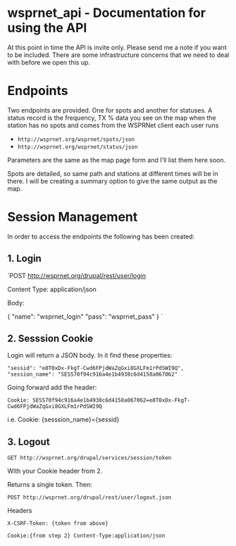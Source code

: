 # wsprnet_api - Documentation for using the API

At this point in time the API is invite only. Please send me a note if you want to be included. There are some infrastructure concerns that we need  to deal with before we open this up.

# Endpoints
Two endpoints are provided. One for spots and another for statuses. A status record is the frequency, TX % data you see on the map when the station has no spots and comes from the WSPRNet client each user runs

* `http://wsprnet.org/wsprnet/spots/json`
* `http://wsprnet.org/wsprnet/status/json`

Parameters are the same as the map page form and I'll list them here soon.
 
Spots are detailed, so same path and stations at different times will be in there. I will be creating a summary option to give the same output as the map.
 
 
# Session Management
 
In order to access the endpoints the following has been created:

## 1. Login 
 
`POST http://wsprnet.org/drupal/rest/user/login
 
Content Type: application/json
 
Body:
 
{
"name": "wsprnet_login"
"pass": "wsprnet_pass"
}
`
 
 
## 2. Sesssion Cookie
 
Login will return a JSON body. In it find these properties:
 
`"sessid": "e8T0xDx-FkgT-Cwd6FPjdWaZqGxi8GXLFm1rPdSWI9Q", 
 "session_name": "SESS70f94c916a4e1b4938c6d4158a067062"`
 
Going forward add the header:
 
`Cookie: SESS70f94c916a4e1b4938c6d4158a067062=e8T0xDx-FkgT-Cwd6FPjdWaZqGxi8GXLFm1rPdSWI9Q`
 
i.e. Cookie: {sesssion_name}={sessid}
 
## 3. Logout
 
`GET http://wsprnet.org/drupal/services/session/token`

With your Cookie header from 2.
 
Returns a single token. Then:
 
`POST http://wsprnet.org/drupal/rest/user/logout.json`
 
Headers
 
`X-CSRF-Token: {token from above} `


`Cookie:{from step 2} Content-Type:application/json`
